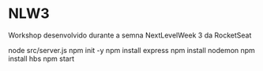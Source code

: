 # NLW3
Workshop desenvolvido durante a semna NextLevelWeek 3 da RocketSeat

node src/server.js
npm init -y
npm install express
npm install nodemon
npm install hbs
npm start